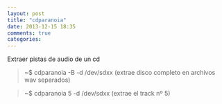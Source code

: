 ```yaml
---
layout: post
title: "cdparanoia"
date: 2013-12-15 18:35
comments: true
categories: 
---
```

Extraer pistas de audio de un cd

>~$ cdparanoia -B -d /dev/sdxx (extrae disco completo en archivos wav separados)

>~$ cdparanoia 5 -d /dev/sdxx (extrae el track nº 5)

